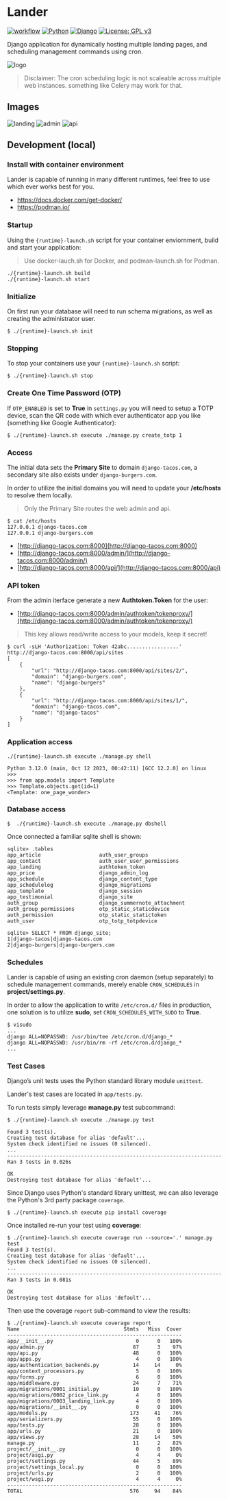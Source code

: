 # Lander

[![workflow](https://github.com/jness/lander/actions/workflows/main.yml/badge.svg)](https://github.com/jness/lander/actions/workflows/main.yml)
[![Python](https://img.shields.io/badge/Python-3.12-blue.svg)](https://www.python.org/)
[![Django](https://img.shields.io/badge/Django-5.0.5-blue.svg)](https://www.djangoproject.com/)
[![License: GPL v3](https://img.shields.io/badge/License-GPLv3-blue.svg)](https://www.gnu.org/licenses/gpl-3.0)

Django application for dynamically hosting multiple landing pages,
and scheduling management commands using cron.

![logo](docs/images/logo.jpg)

> Disclaimer: The cron scheduling logic is not scaleable across
> multiple web instances. something like Celery may work for that.

## Images

![landing](docs/images/landing.jpg)
![admin](docs/images/admin.jpg)
![api](docs/images/api.jpg)


## Development (local)

### Install with container environment

Lander is capable of running in many different runtimes,
feel free to use which ever works best for you.

* https://docs.docker.com/get-docker/
* https://podman.io/

### Startup

Using the `{runtime}-launch.sh` script for your container enviornment, build and start your application:

> Use docker-lauch.sh for Docker, and podman-launch.sh for Podman.

```
./{runtime}-launch.sh build
./{runtime}-launch.sh start
```

### Initialize

On first run your database will need to run schema migrations, as well as creating the administrator user.

```
$ ./{runtime}-launch.sh init
```

### Stopping

To stop your containers use your `{runtime}-launch.sh` script:

```
$ ./{runtime}-launch.sh stop
```

### Create One Time Password (OTP)

If `OTP_ENABLED` is set to **True** in `settings.py` you will need to setup a TOTP device, scan the QR code with which ever authenticator app you like (something like Google Authenticator):

```
$ ./{runtime}-launch.sh execute ./manage.py create_totp 1
```

### Access

The initial data sets the **Primary Site** to domain `django-tacos.com`,
a secondary site also exists under `django-burgers.com`.

In order to utilize the initial domains you will need to update
your **/etc/hosts** to resolve them locally.

> Only the Primary Site routes the web admin and api.

```
$ cat /etc/hosts
127.0.0.1 django-tacos.com
127.0.0.1 django-burgers.com
```

* [http://django-tacos.com:8000](http://django-tacos.com:8000)
* [http://django-tacos.com:8000/admin/](http://django-tacos.com:8000/admin/)
* [http://django-tacos.com:8000/api/](http://django-tacos.com:8000/api)

### API token

From the admin iterface generate a new **Authtoken.Token** for the user:

* [http://django-tacos.com:8000/admin/authtoken/tokenproxy/](http://django-tacos.com:8000/admin/authtoken/tokenproxy/)

> This key allows read/write access to your models, keep it secret!

```
$ curl -sLH 'Authorization: Token 42abc.................' http://django-tacos.com:8000/api/sites
[
    {
        "url": "http://django-tacos.com:8000/api/sites/2/",
        "domain": "django-burgers.com",
        "name": "django-burgers"
    },
    {
        "url": "http://django-tacos.com:8000/api/sites/1/",
        "domain": "django-tacos.com",
        "name": "django-tacos"
    }
]
```

### Application access

```
./{runtime}-launch.sh execute ./manage.py shell

Python 3.12.0 (main, Oct 12 2023, 00:42:11) [GCC 12.2.0] on linux
>>>
>>> from app.models import Template
>>> Template.objects.get(id=1)
<Template: one_page_wonder>
```

### Database access

```
$  ./{runtime}-launch.sh execute ./manage.py dbshell
```

Once connected a familiar sqlite shell is shown:

```
sqlite> .tables
app_article                   auth_user_groups
app_contact                   auth_user_user_permissions
app_landing                   authtoken_token
app_price                     django_admin_log
app_schedule                  django_content_type
app_schedulelog               django_migrations
app_template                  django_session
app_testimonial               django_site
auth_group                    django_summernote_attachment
auth_group_permissions        otp_static_staticdevice
auth_permission               otp_static_statictoken
auth_user                     otp_totp_totpdevice
```

```
sqlite> SELECT * FROM django_site;
1|django-tacos|django-tacos.com
2|django-burgers|django-burgers.com
```

### Schedules

Lander is capable of using an existing cron daemon (setup separately) to schedule
management commands, merely enable `CRON_SCHEDULES` in **project/settings.py**.

In order to allow the application to write `/etc/cron.d/` files
in production, one solution is to utilize **sudo**, set `CRON_SCHEDULES_WITH_SUDO` to **True**.

```
$ visudo
...
django ALL=NOPASSWD: /usr/bin/tee /etc/cron.d/django_*
django ALL=NOPASSWD: /usr/bin/rm -rf /etc/cron.d/django_*
...
```

### Test Cases

Django’s unit tests uses the Python standard library module `unittest`.

Lander's test cases are located in `app/tests.py`.

To run tests simply leverage **manage.py** test subcommand:

```
$ ./{runtime}-launch.sh execute ./manage.py test

Found 3 test(s).
Creating test database for alias 'default'...
System check identified no issues (0 silenced).
...
----------------------------------------------------------------------
Ran 3 tests in 0.026s

OK
Destroying test database for alias 'default'...
```

Since Django uses Python's standard library unittest, we can also leverage
the Python's 3rd party package `coverage`.

```
$ ./{runtime}-launch.sh execute pip install coverage
```

Once installed re-run your test using **coverage**:

```
$ ./{runtime}-launch.sh execute coverage run --source='.' manage.py test
Found 3 test(s).
Creating test database for alias 'default'...
System check identified no issues (0 silenced).
...
----------------------------------------------------------------------
Ran 3 tests in 0.081s

OK
Destroying test database for alias 'default'...
```

Then use the coverage `report` sub-command to view the results:

```
$ ./{runtime}-launch.sh execute coverage report
Name                                  Stmts   Miss  Cover
---------------------------------------------------------
app/__init__.py                           0      0   100%
app/admin.py                             87      3    97%
app/api.py                               48      0   100%
app/apps.py                               4      0   100%
app/authentication_backends.py           14     14     0%
app/context_processors.py                 5      0   100%
app/forms.py                              6      0   100%
app/middleware.py                        24      7    71%
app/migrations/0001_initial.py           10      0   100%
app/migrations/0002_price_link.py         4      0   100%
app/migrations/0003_landing_link.py       4      0   100%
app/migrations/__init__.py                0      0   100%
app/models.py                           173     41    76%
app/serializers.py                       55      0   100%
app/tests.py                             28      0   100%
app/urls.py                              21      0   100%
app/views.py                             28     14    50%
manage.py                                11      2    82%
project/__init__.py                       0      0   100%
project/asgi.py                           4      4     0%
project/settings.py                      44      5    89%
project/settings_local.py                 0      0   100%
project/urls.py                           2      0   100%
project/wsgi.py                           4      4     0%
---------------------------------------------------------
TOTAL                                   576     94    84%
```
